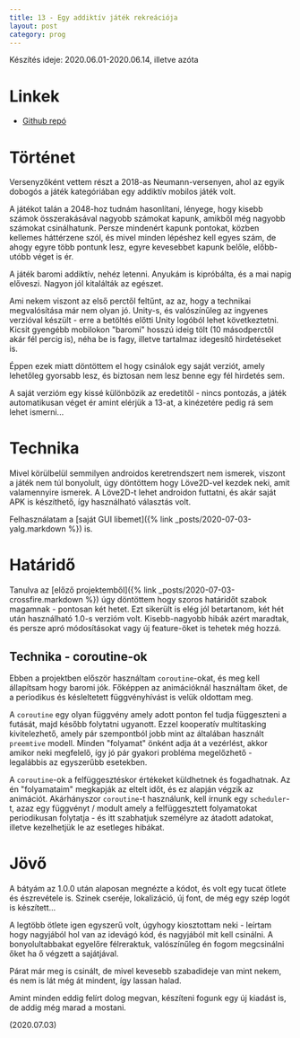 ```yaml
---
title: 13 - Egy addiktív játék rekreációja
layout: post
category: prog
---
```


Készítés ideje: 2020.06.01-2020.06.14, illetve azóta

# Linkek

- [Github repó](https://github.com/sasszem/13)

# Történet

Versenyzőként vettem részt a 2018-as Neumann-versenyen, ahol az egyik dobogós a játék kategóriában egy addiktív mobilos játék volt.

A játékot talán a 2048-hoz tudnám hasonlítani, lényege, hogy kisebb számok összerakásával nagyobb számokat kapunk, amikből még nagyobb számokat csinálhatunk. Persze mindenért kapunk pontokat, közben kellemes háttérzene szól, és mivel minden lépéshez kell egyes szám, de ahogy egyre több pontunk lesz, egyre kevesebbet kapunk belőle, előbb-utóbb véget is ér.

A játék baromi addiktív, nehéz letenni. Anyukám is kipróbálta, és a mai napig előveszi. Nagyon jól kitalálták az egészet.

Ami nekem viszont az első perctől feltűnt, az az, hogy a technikai megvalósítása már nem olyan jó. Unity-s, és valószínűleg az ingyenes verzióval készült - erre a betöltés előtti Unity logóból lehet következtetni. Kicsit gyengébb mobilokon "baromi" hosszú ideig tölt (10 másodperctől akár fél percig is), néha be is fagy, illetve tartalmaz idegesítő hirdetéseket is.

Éppen ezek miatt döntöttem el hogy csinálok egy saját verziót, amely lehetőleg gyorsabb lesz, és biztosan nem lesz benne egy fél hirdetés sem.

A saját verzióm egy kissé különbözik az eredetitől - nincs pontozás, a játék automatikusan véget ér amint elérjük a 13-at, a kinézetére pedig rá sem lehet ismerni...

# Technika

Mivel körülbelül semmilyen androidos keretrendszert nem ismerek, viszont a játék nem túl bonyolult, úgy döntöttem hogy Löve2D-vel kezdek neki, amit valamennyire ismerek. A Löve2D-t lehet androidon futtatni, és akár saját APK is készíthető, így használható választás volt.

Felhasználatam a [saját GUI libemet]({% link _posts/2020-07-03-yalg.markdown %}) is.

# Határidő

Tanulva az [előző projektemből]({% link _posts/2020-07-03-crossfire.markdown %}) úgy döntöttem hogy szoros határidőt szabok magamnak - pontosan két hetet. Ezt sikerült is elég jól betartanom, két hét után használható 1.0-s verzióm volt. Kisebb-nagyobb hibák azért maradtak, és persze apró módosításokat vagy új feature-öket is tehetek még hozzá.

## Technika - coroutine-ok

Ebben a projektben először használtam `coroutine`-okat, és meg kell állapítsam hogy baromi jók. Főképpen az animációknál használtam őket, de a periodikus és késleltetett függvényhívást is velük oldottam meg.

A `coroutine` egy olyan függvény amely adott ponton fel tudja függeszteni a futását, majd később folytatni ugyanott. Ezzel kooperatív multitasking kivitelezhető, amely pár szempontból jobb mint az általában használt `preemtive` modell. Minden "folyamat" önként adja át a vezérlést, akkor amikor neki megfelelő, így jó pár gyakori probléma megelőzhető - legalábbis az egyszerűbb esetekben.

A `coroutine`-ok a felfüggesztéskor értékeket küldhetnek és fogadhatnak. Az én "folyamataim" megkapják az eltelt időt, és ez alapján végzik az animációt. Akárhányszor `coroutine`-t használunk, kell írnunk egy `scheduler`-t, azaz egy függvényt / modult amely a felfüggesztett folyamatokat periodikusan folytatja - és itt szabhatjuk személyre az átadott adatokat, illetve kezelhetjük le az esetleges hibákat.

# Jövő

A bátyám az 1.0.0 után alaposan megnézte a kódot, és volt egy tucat ötlete és észrevétele is. Szinek cseréje, lokalizáció, új font, de még egy szép logót is készített...

A legtöbb ötlete igen egyszerű volt, úgyhogy kiosztottam neki - leírtam hogy nagyjából hol van az idevágó kód, és nagyjából mit kell csinálni. A bonyolultabbakat egyelőre félreraktuk, valószínűleg én fogom megcsinálni őket ha ő végzett a sajátjával.

Párat már meg is csinált, de mivel kevesebb szabadideje van mint nekem, és nem is lát még át mindent, így lassan halad.

Amint minden eddig felírt dolog megvan, készíteni fogunk egy új kiadást is, de addig még marad a mostani.

(2020.07.03)